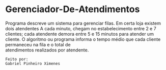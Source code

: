 # Gerenciador-De-Atendimentos
Programa descreve um sistema para gerenciar filas.
Em certa loja existem dois atendentes
A cada minuto, chegam no estabelecimento entre	2	e	7 clientes;	cada	atendente	demora	entre	5	e	15	minutos	para	atender	um	cliente.
O	algoritmo	ou	programa	informa	o	 tempo	médio	que	cada	cliente	permaneceu	na	fila e	o	 total	de	
atendimentos	realizados	por	atendente.

~~~~~~~~~~~~~~~~~~~~~~~~~~~~~~~~~~~~~~~~~~~~~~~~~~~~~~~~~~~~~~~~~~~~~~~~~~~~~~~~~~~~~~~~~~~~~~~~~~~~~~~~~~~~~~~~~~~~~~~~~~~~
Feito por:
Gabriel Pinheiro Ximenes
